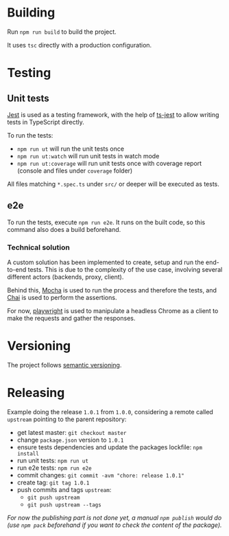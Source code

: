 # Building

Run `npm run build` to build the project.

It uses `tsc` directly with a production configuration.

# Testing

## Unit tests

[Jest](https://jestjs.io/) is used as a testing framework, with the help of [ts-jest](https://github.com/kulshekhar/ts-jest) to allow writing tests in TypeScript directly.

To run the tests:

- `npm run ut` will run the unit tests once
- `npm run ut:watch` will run unit tests in watch mode
- `npm run ut:coverage` will run unit tests once with coverage report (console and files under `coverage` folder)

All files matching `*.spec.ts` under `src/` or deeper will be executed as tests.

## e2e

To run the tests, execute `npm run e2e`. It runs on the built code, so this command also does a build beforehand.

### Technical solution

A custom solution has been implemented to create, setup and run the end-to-end tests. This is due to the complexity of the use case, involving several different actors (backends, proxy, client).

Behind this, [Mocha](https://mochajs.org/) is used to run the process and therefore the tests, and [Chai](https://www.chaijs.com/) is used to perform the assertions.

For now, [playwright](https://playwright.dev) is used to manipulate a headless Chrome as a client to make the requests and gather the responses.

# Versioning

The project follows [semantic versioning](https://semver.org/).

# Releasing

Example doing the release `1.0.1` from `1.0.0`, considering a remote called `upstream` pointing to the parent repository:

- get latest master: `git checkout master`
- change `package.json` version to `1.0.1`
- ensure tests dependencies and update the packages lockfile: `npm install`
- run unit tests: `npm run ut`
- run e2e tests: `npm run e2e`
- commit changes: `git commit -avm "chore: release 1.0.1"`
- create tag: `git tag 1.0.1`
- push commits and tags `upstream`:
  - `git push upstream`
  - `git push upstream --tags`

_For now the publishing part is not done yet, a manual `npm publish` would do (use `npm pack` beforehand if you want to check the content of the package)._
